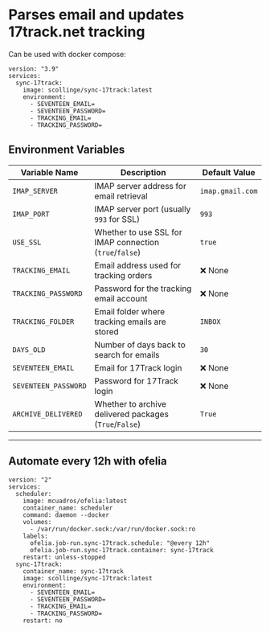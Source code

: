 # Parses email and updates 17track.net tracking


Can be used with docker compose:

```
version: "3.9"
services:
  sync-17track:
    image: scollinge/sync-17track:latest
    environment:
      - SEVENTEEN_EMAIL= 
      - SEVENTEEN_PASSWORD= 
      - TRACKING_EMAIL= 
      - TRACKING_PASSWORD= 
```

## Environment Variables

| Variable Name        | Description                                             | Default Value |
|----------------------|---------------------------------------------------------|--------------|
| `IMAP_SERVER`       | IMAP server address for email retrieval                 | `imap.gmail.com` | 
| `IMAP_PORT`         | IMAP server port (usually `993` for SSL)                | `993`        | 
| `USE_SSL`           | Whether to use SSL for IMAP connection (`true`/`false`) | `true`       |
| `TRACKING_EMAIL`    | Email address used for tracking orders                  | ❌ None      |
| `TRACKING_PASSWORD` | Password for the tracking email account                 | ❌ None      |
| `TRACKING_FOLDER`   | Email folder where tracking emails are stored            | `INBOX`      | 
| `DAYS_OLD`          | Number of days back to search for emails                | `30`         |
| `SEVENTEEN_EMAIL`   | Email for 17Track login                                 | ❌ None      |
| `SEVENTEEN_PASSWORD`| Password for 17Track login                              | ❌ None      | 
| `ARCHIVE_DELIVERED`  | Whether to archive delivered packages (`True`/`False`)   | `True`       |

---




## Automate every 12h with ofelia

```
version: "2"
services:
  scheduler:
    image: mcuadros/ofelia:latest
    container_name: scheduler
    command: daemon --docker
    volumes:
      - /var/run/docker.sock:/var/run/docker.sock:ro
    labels:
      ofelia.job-run.sync-17track.schedule: "@every 12h"
      ofelia.job-run.sync-17track.container: sync-17track
    restart: unless-stopped
  sync-17track:
    container_name: sync-17track
    image: scollinge/sync-17track:latest
    environment:
      - SEVENTEEN_EMAIL=
      - SEVENTEEN_PASSWORD=
      - TRACKING_EMAIL=
      - TRACKING_PASSWORD=
    restart: no
```